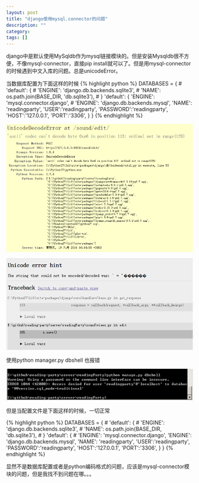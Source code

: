 ```yaml
---
layout: post
title: "django使用mysql.connector的问题"
description: ""
category: 
tags: []
---
```

django中是默认使用MySqldb作为mysql链接模块的。但是安装Mysqldb很不方便，不像mysql-connector，直接pip install就可以了。但是用mysql-connector的时候遇到中文入库的问题。总是unicodeError。

当数据库配置为下面这样的时候
{% highlight python %}
DATABASES = {
    # 'default': {
    #     'ENGINE': 'django.db.backends.sqlite3',
    #     'NAME': os.path.join(BASE_DIR, 'db.sqlite3'),
    # }
    'default': {
        'ENGINE': 'mysql.connector.django',
        # 'ENGINE': 'django.db.backends.mysql',
        'NAME': 'readingparty',
        'USER':'readingparty',
        'PASSWORD':'readingparty',
        'HOST':'127.0.0.1',
        'PORT':'3306',
    }
}
{% endhighlight %}

![error](/pic/snapshot/20140919/error1.PNG)

![error](/pic/snapshot/20140919/error2.PNG)

使用python manager.py dbshell 也报错

![error](/pic/snapshot/20140919/error3.PNG)

但是当配置文件是下面这样的时候，一切正常 

{% highlight python %}
DATABASES = {
    # 'default': {
    #     'ENGINE': 'django.db.backends.sqlite3',
    #     'NAME': os.path.join(BASE_DIR, 'db.sqlite3'),
    # }
    'default': {
        # 'ENGINE': 'mysql.connector.django',
        'ENGINE': 'django.db.backends.mysql',
        'NAME': 'readingparty',
        'USER':'readingparty',
        'PASSWORD':'readingparty',
        'HOST':'127.0.0.1',
        'PORT':'3306',
    }
}
{% endhighlight %}

显然不是数据库配置或者是python编码格式的问题，应该是mysql-connector模块的问题，但是我找不到问题在哪。。。